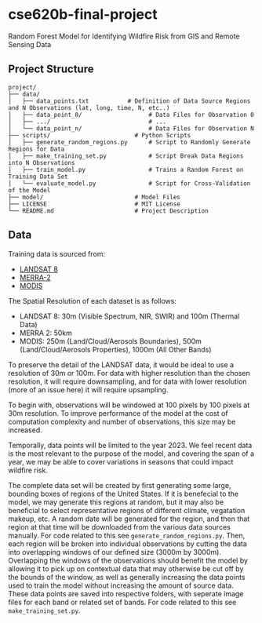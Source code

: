 # cse620b-final-project
Random Forest Model for Identifying Wildfire Risk from GIS and Remote Sensing Data 

## Project Structure
```
project/
├── data/
│   ├── data_points.txt           # Definition of Data Source Regions and N Observations (lat, long, time, N, etc..)
│   ├── data_point_0/                   # Data Files for Observation 0
│   ├── .../                            # ...
│   └── data_point_n/                   # Data Files for Observation N
├── scripts/                        # Python Scripts
│   ├── generate_random_regions.py      # Script to Randomly Generate Regions for Data
│   ├── make_training_set.py            # Script Break Data Regions into N Observations
│   ├── train_model.py                  # Trains a Random Forest on Training Data Set
│   └── evaluate_model.py               # Script for Cross-Validation of the Model
├── model/                          # Model Files
├── LICENSE                         # MIT License
└── README.md                       # Project Description
```

## Data
Training data is sourced from:
- [LANDSAT 8](https://landsat.gsfc.nasa.gov/satellites/landsat-8/)
- [MERRA-2](https://gmao.gsfc.nasa.gov/reanalysis/merra-2/)
- [MODIS](https://modis.gsfc.nasa.gov/data/)

The Spatial Resolution of each dataset is as follows:
- LANDSAT 8: 30m (Visible Spectrum, NIR, SWIR) and 100m (Thermal Data)
- MERRA 2: 50km
- MODIS: 250m (Land/Cloud/Aerosols Boundaries), 500m (Land/Cloud/Aerosols Properties), 1000m (All Other Bands)

To preserve the detail of the LANDSAT data, it would be ideal to use a resolution of 30m or 100m. For data with higher resolution than the chosen resolution, it will require downsampling, and for data with lower resolution (more of an issue here) it will require upsampling.

To begin with, observations will be windowed at 100 pixels by 100 pixels at 30m resolution. To improve performance of the model at the cost of computation complexity and number of observations, this size may be increased.

Temporally, data points will be limited to the year 2023. We feel recent data is the most relevant to the purpose of the model, and covering the span of a year, we may be able to cover variations in seasons that could impact wildfire risk.

The complete data set will be created by first generating some large, bounding boxes of regions of the United States. If it is benefecial to the model, we may generate this regions at random, but it may also be beneficial to select representative regions of different climate, vegatation makeup, etc. A random date will be generated for the region, and then that region at that time will be downloaded from the various data sources manually. For code related to this see `generate_random_regions.py`.
Then, each region will be broken into individual observations by cutting the data into overlapping windows of our defined size (3000m by 3000m). Overlapping the windows of the observations should benefit the model by allowing it to pick up on contextual data that may otherwise be cut off by the bounds of the window, as well as generally increasing the data points used to train the model without increasing the amount of source data. These data points are saved into respective folders, with seperate image files for each band or related set of bands. For code related to this see `make_training_set.py`.
